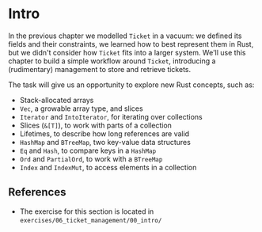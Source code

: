 # Intro

In the previous chapter we modelled `Ticket` in a vacuum: we defined its fields and their constraints, we learned
how to best represent them in Rust, but we didn't consider how `Ticket` fits into a larger system.
We'll use this chapter to build a simple workflow around `Ticket`, introducing a (rudimentary) management to
store and retrieve tickets.

The task will give us an opportunity to explore new Rust concepts, such as:

- Stack-allocated arrays
- `Vec`, a growable array type, and slices
- `Iterator` and `IntoIterator`, for iterating over collections
- Slices (`&[T]`), to work with parts of a collection
- Lifetimes, to describe how long references are valid
- `HashMap` and `BTreeMap`, two key-value data structures
- `Eq` and `Hash`, to compare keys in a `HashMap`
- `Ord` and `PartialOrd`, to work with a `BTreeMap`
- `Index` and `IndexMut`, to access elements in a collection 

## References

- The exercise for this section is located in `exercises/06_ticket_management/00_intro/`
